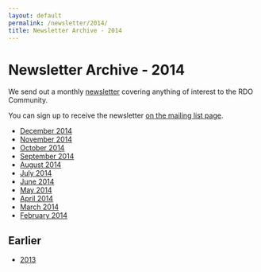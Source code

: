 ```yaml
---
layout: default
permalink: /newsletter/2014/
title: Newsletter Archive - 2014
---
```


# Newsletter Archive - 2014

We send out a monthly [newsletter](/newsletter) covering anything of interest to the RDO Community.

You can sign up to receive the newsletter [on the mailing list page](http://www.redhat.com/mailman/listinfo/rdo-newsletter).

*   [December 2014](/newsletter/2014-december)
*   [November 2014](/newsletter/2014-november)
*   [October 2014](/newsletter/2014-october)
*   [September 2014](/newsletter/2014-september)
*   [August 2014](/newsletter/2014-august)
*   [July 2014](/newsletter/2014-july)
*   [June 2014](/newsletter/2014-june)
*   [May 2014](http://rdoproject.org/Newsletter/2014-May)
*   [April 2014](https://www.redhat.com/archives/rdo-newsletter/2014-April/msg00000.html)
*   [March 2014](https://www.redhat.com/archives/rdo-newsletter/2014-March/msg00000.html)
*   [February 2014](https://www.redhat.com/archives/rdo-newsletter/2014-February/msg00000.html)

## Earlier

* [2013](/newsletter/2013)
